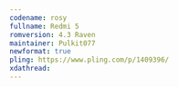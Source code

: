 ```yaml
---
codename: rosy
fullname: Redmi 5
romversion: 4.3 Raven
maintainer: Pulkit077
newformat: true
pling: https://www.pling.com/p/1409396/
xdathread:
---
```

